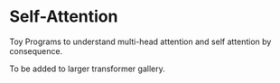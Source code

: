 # Self-Attention

Toy Programs to understand multi-head attention and self attention by consequence.

To be added to larger transformer gallery.
